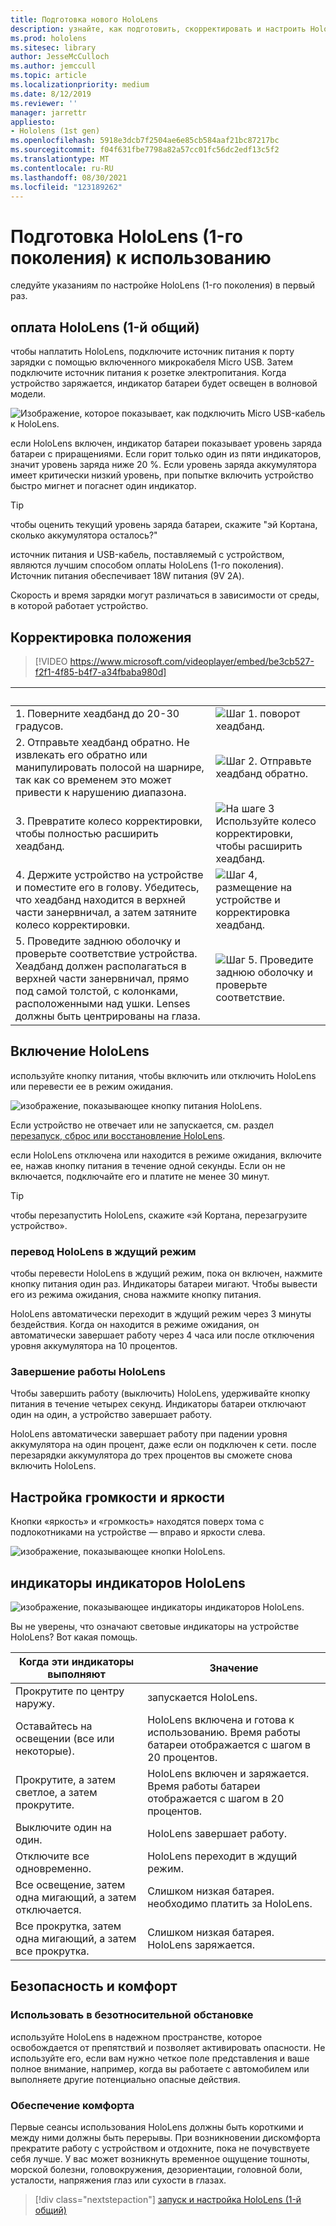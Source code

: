 ```yaml
---
title: Подготовка нового HoloLens
description: узнайте, как подготовить, скорректировать и настроить HoloLens (первое поколение) устройства смешанной реальности в первый раз.
ms.prod: hololens
ms.sitesec: library
author: JesseMcCulloch
ms.author: jemccull
ms.topic: article
ms.localizationpriority: medium
ms.date: 8/12/2019
ms.reviewer: ''
manager: jarrettr
appliesto:
- Hololens (1st gen)
ms.openlocfilehash: 5918e3dcb7f2504ae6e85cb584aaf21bc87217bc
ms.sourcegitcommit: f04f631fbe7798a82a57cc01fc56dc2edf13c5f2
ms.translationtype: MT
ms.contentlocale: ru-RU
ms.lasthandoff: 08/30/2021
ms.locfileid: "123189262"
---
```

# <a name="get-your-hololens-1st-gen-ready-to-use"></a>Подготовка HoloLens (1-го поколения) к использованию

следуйте указаниям по настройке HoloLens (1-го поколения) в первый раз.

## <a name="charge-your-hololens-1st-gen"></a>оплата HoloLens (1-й общий)

чтобы наплатить HoloLens, подключите источник питания к порту зарядки с помощью включенного микрокабеля Micro USB. Затем подключите источник питания к розетке электропитания. Когда устройство заряжается, индикатор батареи будет освещен в волновой модели.

![Изображение, которое показывает, как подключить Micro USB-кабель к HoloLens.](./images/hololens-charging.png)

если HoloLens включен, индикатор батареи показывает уровень заряда батареи с приращениями. Если горит только один из пяти индикаторов, значит уровень заряда ниже 20 %. Если уровень заряда аккумулятора имеет критически низкий уровень, при попытке включить устройство быстро мигнет и погаснет один индикатор.

> [!TIP]
> чтобы оценить текущий уровень заряда батареи, скажите "эй Кортана, сколько аккумулятора осталось?"

источник питания и USB-кабель, поставляемый с устройством, являются лучшим способом оплаты HoloLens (1-го поколения).  Источник питания обеспечивает 18W питания (9V 2A).

Скорость и время зарядки могут различаться в зависимости от среды, в которой работает устройство.

## <a name="adjust-fit"></a>Корректировка положения

> [!VIDEO https://www.microsoft.com/videoplayer/embed/be3cb527-f2f1-4f85-b4f7-a34fbaba980d]

| &nbsp; | &nbsp; |
|:--- |:--- |
|1. Поверните хеадбанд до 20-30 градусов.|![Шаг 1. поворот хеадбанд.](./images/FitGuideStep1.png)|
|2. Отправьте хеадбанд обратно. Не извлекать его обратно или манипулировать полосой на шарнире, так как со временем это может привести к нарушению диапазона.|![Шаг 2. Отправьте хеадбанд обратно.](./images/FitGuideStep2.png)|
|3. Превратите колесо корректировки, чтобы полностью расширить хеадбанд. |![На шаге 3 Используйте колесо корректировки, чтобы расширить хеадбанд.](./images/FitGuideStep3.png)|
|4. Держите устройство на устройстве и поместите его в голову. Убедитесь, что хеадбанд находится в верхней части занервничал, а затем затяните колесо корректировки.|![Шаг 4, размещение на устройстве и корректировка хеадбанд.](./images/FitGuideStep4.png)|
|5. Проведите заднюю оболочку и проверьте соответствие устройства. Хеадбанд должен располагаться в верхней части занервничал, прямо под самой толстой, с колонками, расположенными над ушки. Lenses должны быть центрированы на глаза.|![Шаг 5. Проведите заднюю оболочку и проверьте соответствие.](./images/FitGuideSetep5.png)|

## <a name="turn-on-your-hololens"></a>Включение HoloLens

используйте кнопку питания, чтобы включить или отключить HoloLens или перевести ее в режим ожидания.

![изображение, показывающее кнопку питания HoloLens.](./images/hololens-power.png)

Если устройство не отвечает или не запускается, см. раздел [перезапуск, сброс или восстановление HoloLens](hololens-restart-recover.md).

если HoloLens отключена или находится в режиме ожидания, включите ее, нажав кнопку питания в течение одной секунды. Если он не включается, подключайте его и платите не менее 30 минут.

> [!TIP]
> чтобы перезапустить HoloLens, скажите «эй Кортана, перезагрузите устройство».

### <a name="put-hololens-in-standby"></a>перевод HoloLens в ждущий режим

чтобы перевести HoloLens в ждущий режим, пока он включен, нажмите кнопку питания один раз. Индикаторы батареи мигают. Чтобы вывести его из режима ожидания, снова нажмите кнопку питания.

HoloLens автоматически переходит в ждущий режим через 3 минуты бездействия. Когда он находится в режиме ожидания, он автоматически завершает работу через 4 часа или после отключения уровня аккумулятора на 10 процентов.

### <a name="shut-down-hololens"></a>Завершение работы HoloLens

Чтобы завершить работу (выключить) HoloLens, удерживайте кнопку питания в течение четырех секунд. Индикаторы батареи отключают один на один, а устройство завершает работу.

HoloLens автоматически завершает работу при падении уровня аккумулятора на один процент, даже если он подключен к сети. после перезарядки аккумулятора до трех процентов вы сможете снова включить HoloLens.

## <a name="adjust-volume-and-brightness"></a>Настройка громкости и яркости

Кнопки «яркость» и «громкость» находятся поверх тома с подлокотниками на устройстве &mdash; вправо и яркости слева.

![изображение, показывающее кнопки HoloLens.](./images/hololens-buttons.jpg)

## <a name="hololens-indicator-lights"></a>индикаторы индикаторов HoloLens

![изображение, показывающее индикаторы индикаторов HoloLens.](./images/hololens-lights.png)

Вы не уверены, что означают световые индикаторы на устройстве HoloLens? Вот какая помощь.

|Когда эти индикаторы выполняют |Значение |
|---|---|
|Прокрутите по центру наружу. |запускается HoloLens. |
|Оставайтесь на освещении (все или некоторые). |HoloLens включена и готова к использованию. Время работы батареи отображается с шагом в 20 процентов. |
|Прокрутите, а затем светлое, а затем прокрутите. |HoloLens включен и заряжается. Время работы батареи отображается с шагом в 20 процентов. |
|Выключите один на один. |HoloLens завершает работу. |
|Отключите все одновременно. |HoloLens переходит в ждущий режим. |
|Все освещение, затем одна мигающий, а затем отключается. |Слишком низкая батарея. необходимо платить за HoloLens. |
|Все прокрутка, затем одна мигающий, а затем все прокрутка. |Слишком низкая батарея. HoloLens заряжается. |

## <a name="safety-and-comfort"></a>Безопасность и комфорт

### <a name="use-in-safe-surroundings"></a>Использовать в безотносительной обстановке

используйте HoloLens в надежном пространстве, которое освобождается от препятствий и позволяет активировать опасности. Не используйте его, если вам нужно четкое поле представления и ваше полное внимание, например, когда вы работаете с автомобилем или выполняете другие потенциально опасные действия.

### <a name="stay-comfortable"></a>Обеспечение комфорта

Первые сеансы использования HoloLens должны быть короткими и между ними должны быть перерывы. При возникновении дискомфорта прекратите работу с устройством и отдохните, пока не почувствуете себя лучше. У вас может возникнуть временное ощущение тошноты, морской болезни, головокружения, дезориентации, головной боли, усталости, напряжения глаз или сухости в глазах.

> [!div class="nextstepaction"]
> [запуск и настройка HoloLens (1-й общий)](hololens1-start.md)
